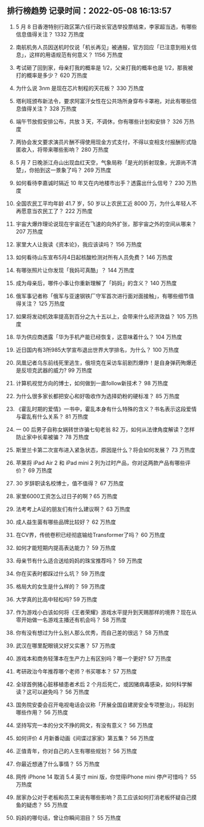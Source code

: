 
## 排行榜趋势 记录时间：2022-05-08 16:13:57
  
  1. 5 月 8 日香港特别行政区第六任行政长官选举投票结束，李家超当选，有哪些信息值得关注？ 1332 万热度
    
  2. 南航机务人员因送机时仅说「机长再见」被通报，官方回应「已注意到相关信息」，这样的用语规范有何意义？ 1156 万热度
    
  3. 考试砸了回到家，母亲打我的概率是 1/2，父亲打我的概率也是 1/2，那我被打的概率是多少？ 620 万热度
    
  4. 为什么说 3nm 是现在芯片制程的天花板？ 330 万热度
    
  5. 塔利班颁布新法令，要求阿富汗女性在公共场所身穿布卡罩袍，对此有哪些信息值得关注？ 328 万热度
    
  6. 端午节放假安排公布，共放 3 天，不调休，你有哪些计划和安排？ 326 万热度
    
  7. 两协会发文要求演员片酬不得使用现金方式支付，不得以变相支付报酬形式隐匿收入，将带来哪些影响？ 280 万热度
    
  8. 5 月 7 日晚浙江舟山出现血红天空，气象局称「是光的折射现象，光源尚不清楚」，你拍到这一景象了吗？ 269 万热度
    
  9. 如何看待李嘉诚时隔近 10 年又在内地楼市出手？透露出什么信号？ 230 万热度
    
  10. 全国农民工平均年龄 41.7 岁，50 岁以上农民工近 8000 万，为什么年轻人不再愿意当农民工了？ 222 万热度
    
  11. 宇宙大爆炸理论说现在宇宙还在飞速的向外扩张，那宇宙之外的空间从哪来？ 207 万热度
    
  12. 家里大人让我读《资本论》，我应该读吗？ 156 万热度
    
  13. 如何看待山东宣布5月4日起核酸检测对所有人员免费？ 146 万热度
    
  14. 有哪张照片让你发现「我妈可真酷」？ 144 万热度
    
  15. 成为母亲后，哪件小事让你重新理解了「妈妈」的含义？ 140 万热度
    
  16. 俄军事记者称「俄军与亚速钢铁厂守军首次进行面对面接触」，有哪些细节值得关注？ 125 万热度
    
  17. 如果将发动机效率提高到百分之九十五以上，会带来什么经济效益？ 105 万热度
    
  18. 华为供应商透露「华为手机产能已经恢复，这意味着什么？ 104 万热度
    
  19. 近日国内有3所985大学宣布退出世界大学排名，为什么？ 100 万热度
    
  20. 凤凰记者乌东前线死里逃生，俄坦克在采访车前剧烈爆炸！是自身弹药殉爆还是反坦克武器的威力? 99 万热度
    
  21. 计算机视觉方向的博士，如何做到一直follow新技术？ 98 万热度
    
  22. 为什么很多家长都把安心和好吸收作为选择奶粉的硬标准？ 85 万热度
    
  23. 《霍乱时期的爱情》一书中，霍乱本身有什么特殊的含义？书名表示这段爱情与霍乱有什么关系？ 81 万热度
    
  24. 一 00 后男子自称女娲转世诈骗七旬老翁 82 万，如何从法律角度解读？怎样防止家中长辈被骗？ 78 万热度
    
  25. 斯里兰卡第二次宣布进入紧急状态，原因是什么？将会如何发展？ 73 万热度
    
  26. 苹果将 iPad Air 2 和 iPad mini 2 列为过时产品，你对这两款产品有哪些评价？ 69 万热度
    
  27. 30 岁辞职读名校博士，值不值得？ 67 万热度
    
  28. 家里6000工资怎么过日子的啊 ? 65 万热度
    
  29. 法考考上A证的朋友们有什么建议啊？ 63 万热度
    
  30. 成人益生菌有哪些品牌比较好？ 62 万热度
    
  31. 在CV界，传统卷积已经彻底输给Transformer了吗？ 60 万热度
    
  32. 如何才能短期内提高表达能力？ 59 万热度
    
  33. 母亲节有什么适合送给妈妈的珠宝推荐吗？ 59 万热度
    
  34. 你在买表时都踩过什么坑？ 59 万热度
    
  35. 格局大的女生是什么样的？ 59 万热度
    
  36. 大学真的比高中轻松吗? 59 万热度
    
  37. 作为游戏小白该如何将《王者荣耀》游戏水平提升到天赐那样的境界？现在从零开始做一名游戏主播还有机会吗？ 58 万热度
    
  38. 你有没有想过为什么别人那么优秀，而自己差的很远？ 58 万热度
    
  39. 武汉在哪里配眼镜又好又实惠？ 57 万热度
    
  40. 游戏本和商务轻薄本在生产力上有区别吗？哪一个更好? 57 万热度
    
  41. 考研政治今年推荐哪个老师？书买哪本？ 57 万热度
    
  42. 全球首例猪心脏移植患者术后 2 个月后死亡，或因猪病毒感染，如何科学解读？这可以避免吗？ 56 万热度
    
  43. 国务院安委会召开电视电话会议称「开展全国自建房安全专项整治」，将起到哪些作用？ 56 万热度
    
  44. 坚持写完一本的分文不挣的网文，有没有意义？ 56 万热度
    
  45. 如何评价 4 月新番动画《间谍过家家》第五集？ 56 万热度
    
  46. 正值青年，你对自己的人生有哪些规划？ 56 万热度
    
  47. 你最近想通了什么事情？ 55 万热度
    
  48. 网传 iPhone 14 取消 5.4 英寸 mini 版，你觉得iPhone mini 停产可惜吗？ 55 万热度
    
  49. 居家办公对于老板和员工来说有哪些影响？员工应该如何打消老板怀疑自己摸鱼的疑虑？ 55 万热度
    
  50. 妈妈的哪句话，曾让你瞬间泪目？ 55 万热度
    
